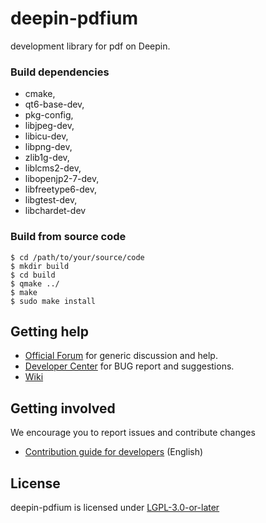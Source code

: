 # deepin-pdfium

development library for pdf on Deepin.

### Build dependencies

- cmake,
- qt6-base-dev,
- pkg-config,
- libjpeg-dev,
- libicu-dev,
- libpng-dev,
- zlib1g-dev,
- liblcms2-dev,
- libopenjp2-7-dev,
- libfreetype6-dev,
- libgtest-dev,
- libchardet-dev

### Build from source code

```
$ cd /path/to/your/source/code
$ mkdir build
$ cd build
$ qmake ../
$ make
$ sudo make install
```

## Getting help

- [Official Forum](https://bbs.deepin.org/) for generic discussion and help.
- [Developer Center](https://github.com/linuxdeepin/developer-center) for BUG report and suggestions.
- [Wiki](https://wiki.deepin.org/)

## Getting involved

We encourage you to report issues and contribute changes

- [Contribution guide for developers](https://github.com/linuxdeepin/developer-center/wiki/Contribution-Guidelines-for-Developers-en) (English)

## License

deepin-pdfium is licensed under [LGPL-3.0-or-later](LICENSE.txt)